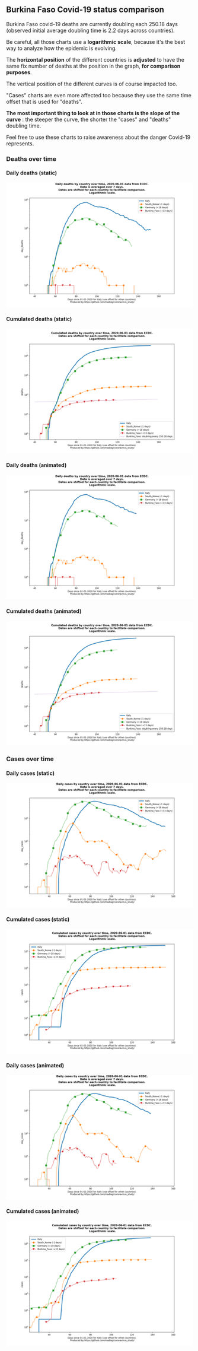 ## Burkina Faso Covid-19 status comparison 

Burkina Faso covid-19 deaths are currently doubling each 250.18 days (observed initial average doubling time is 2.2 days across countries).



Be careful, all those charts use a **logarithmic scale**, because it's the best way to analyze how the epidemic is evolving.
 
The **horizontal position** of the different countries is **adjusted** to have the same fix number of deaths at the position in the graph, **for comparison purposes**.

The vertical position of the different curves is of course impacted too.

"Cases" charts are even more affected too because they use the same time offset that is used for "deaths".

**The most important thing to look at in those charts is the slope of the curve** : the steeper the curve, the shorter the "cases" and "deaths" doubling time.

Feel free to use these charts to raise awareness about the danger Covid-19 represents. 


 
### Deaths over time
 
#### Daily deaths (static)
![Burkina Faso covid-19 daily deaths static chart](https://raw.githubusercontent.com/madlag/coronavirus_study/master/notebooks/graphs/2020-06-01/countries/Burkina_Faso/2020-06-01_Burkina_Faso_day_deaths.png "Burkina Faso covid-19 day_deaths static chart")   
 
#### Cumulated deaths (static)
![Burkina Faso covid-19 cumulated deaths static chart](https://raw.githubusercontent.com/madlag/coronavirus_study/master/notebooks/graphs/2020-06-01/countries/Burkina_Faso/2020-06-01_Burkina_Faso_deaths.png "Burkina Faso covid-19 deaths static chart")   
 
#### Daily deaths (animated)
![Burkina Faso covid-19 daily deaths animated chart](https://raw.githubusercontent.com/madlag/coronavirus_study/master/notebooks/graphs/2020-06-01/countries/Burkina_Faso/2020-06-01_Burkina_Faso_day_deaths.gif "Burkina Faso covid-19 day_deaths animated chart")   
 
#### Cumulated deaths (animated)
![Burkina Faso covid-19 cumulated deaths animated chart](https://raw.githubusercontent.com/madlag/coronavirus_study/master/notebooks/graphs/2020-06-01/countries/Burkina_Faso/2020-06-01_Burkina_Faso_deaths.gif "Burkina Faso covid-19 deaths animated chart")   

 
### Cases over time
 
#### Daily cases (static)
![Burkina Faso covid-19 daily cases static chart](https://raw.githubusercontent.com/madlag/coronavirus_study/master/notebooks/graphs/2020-06-01/countries/Burkina_Faso/2020-06-01_Burkina_Faso_day_cases.png "Burkina Faso covid-19 day_cases static chart")   
 
#### Cumulated cases (static)
![Burkina Faso covid-19 cumulated cases static chart](https://raw.githubusercontent.com/madlag/coronavirus_study/master/notebooks/graphs/2020-06-01/countries/Burkina_Faso/2020-06-01_Burkina_Faso_cases.png "Burkina Faso covid-19 cases static chart")   
 
#### Daily cases (animated)
![Burkina Faso covid-19 daily cases animated chart](https://raw.githubusercontent.com/madlag/coronavirus_study/master/notebooks/graphs/2020-06-01/countries/Burkina_Faso/2020-06-01_Burkina_Faso_day_cases.gif "Burkina Faso covid-19 day_cases animated chart")   
 
#### Cumulated cases (animated)
![Burkina Faso covid-19 cumulated cases animated chart](https://raw.githubusercontent.com/madlag/coronavirus_study/master/notebooks/graphs/2020-06-01/countries/Burkina_Faso/2020-06-01_Burkina_Faso_cases.gif "Burkina Faso covid-19 cases animated chart")   

